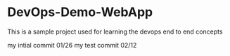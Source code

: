 # DevOps-Demo-WebApp
This is a sample project used for learning the devops end to end concepts

my intial commit 01/26
my test commit 02/12
